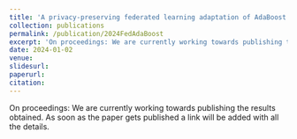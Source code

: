 ```yaml
---
title: 'A privacy-preserving federated learning adaptation of AdaBoost via knowledge distillation'
collection: publications
permalink: /publication/2024FedAdaBoost
excerpt: 'On proceedings: We are currently working towards publishing the results obtained. As soon as the paper gets published a link will be added with all the details.'
date: 2024-01-02
venue:
slidesurl: 
paperurl: 
citation: 
---
```


On proceedings: We are currently working towards publishing the results obtained. As soon as the paper gets published a link will be added with all the details. 